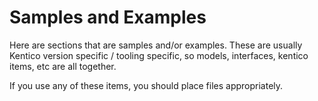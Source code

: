 # Samples and Examples
Here are sections that are samples and/or examples.  These are usually Kentico version specific / tooling specific, so models, interfaces, kentico items, etc are all together.

If you use any of these items, you should place files appropriately.